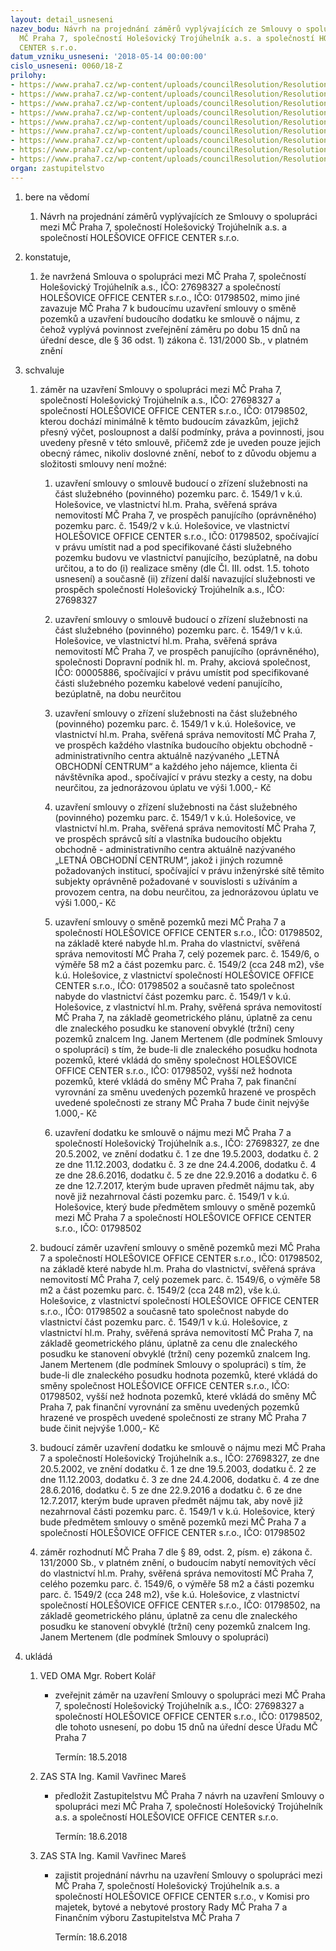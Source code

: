 ```yaml
---
layout: detail_usneseni
nazev_bodu: Návrh na projednání záměrů vyplývajících ze Smlouvy o spolupráci mezi
  MČ Praha 7, společností Holešovický Trojúhelník a.s. a společností HOLEŠOVICE OFFICE
  CENTER s.r.o.
datum_vzniku_usneseni: '2018-05-14 00:00:00'
cislo_usneseni: 0060/18-Z
prilohy:
- https://www.praha7.cz/wp-content/uploads/councilResolution/Resolutions/29868/export/01_HT_HOC_zamer~354937.docx
- https://www.praha7.cz/wp-content/uploads/councilResolution/Resolutions/29868/export/02_HT_HOC_zamer~354936.docx
- https://www.praha7.cz/wp-content/uploads/councilResolution/Resolutions/29868/export/03_HT_HOC_zamer~354935.pdf
- https://www.praha7.cz/wp-content/uploads/councilResolution/Resolutions/29868/export/04_HT_HOC_zamer~354934.pdf
- https://www.praha7.cz/wp-content/uploads/councilResolution/Resolutions/29868/export/05_HT_HOC_zamer~354933.pdf
- https://www.praha7.cz/wp-content/uploads/councilResolution/Resolutions/29868/export/06_HT_HOC_zamer~354932.pdf
- https://www.praha7.cz/wp-content/uploads/councilResolution/Resolutions/29868/export/07_HT_HOC_zamer~354931.pdf
- https://www.praha7.cz/wp-content/uploads/councilResolution/Resolutions/29868/export/08_HT_HOC_zamer~354930.pdf
- https://www.praha7.cz/wp-content/uploads/councilResolution/Resolutions/29868/export/export~356247.pdf
organ: zastupitelstvo
---
```

<ol id="urzList" class="urzList_view"><li class="urzClass1" id=""><span name="1">bere na vědomí</span><ol class="urzOlClass decimal "><li class="urzClass2" id="" style="text-align: left;"><span><p>Návrh na projednání záměrů vyplývajících ze Smlouvy o spolupráci mezi MČ Praha 7, společností Holešovický Trojúhelník a.s. a společností HOLEŠOVICE OFFICE CENTER s.r.o.</p></span></li></ol></li><li class="urzClass1" id=""><span name="50">konstatuje,</span><ol class="urzOlClass decimal " id=""><li class="urzClass2" id="" style="text-align: left;"><span><p>že navržená Smlouva o spolupráci mezi MČ Praha 7, společností Holešovický Trojúhelník a.s., IČO:&nbsp;27698327 a společností HOLEŠOVICE OFFICE CENTER s.r.o., IČO: 01798502, mimo jiné zavazuje MČ Praha 7 k budoucímu uzavření smlouvy o směně pozemků a uzavření budoucího dodatku ke smlouvě o nájmu, z čehož vyplývá povinnost zveřejnění záměru po dobu 15 dnů na úřední desce, dle § 36 odst. 1) zákona č. 131/2000 Sb., v platném znění</p></span></li></ol></li><li class="urzClass1" id=""><span name="24">schvaluje</span><ol class="urzOlClass decimal " id=""><li class="urzClass2" id="" style="text-align: left;"><span><p>záměr na uzavření Smlouvy o spolupráci mezi MČ Praha 7, společností Holešovický Trojúhelník a.s., IČO: 27698327 a společností HOLEŠOVICE OFFICE CENTER s.r.o., IČO: 01798502, kterou dochází minimálně k těmto budoucím závazkům, jejichž přesný výčet, posloupnost a další podmínky, práva a povinnosti, jsou uvedeny přesně v této smlouvě, přičemž zde je uveden pouze jejich obecný rámec, nikoliv doslovné znění, neboť to z důvodu objemu a složitosti smlouvy není možné:</p></span><ol class="urzUlClass"><li class="urzClass3" id="" style="text-align: left;"><span><p>uzavření smlouvy o smlouvě budoucí o zřízení služebnosti na část služebného (povinného) pozemku parc. č. 1549/1 v k.ú. Holešovice, ve vlastnictví hl.m. Praha, svěřená správa nemovitostí MČ Praha 7, ve prospěch panujícího (oprávněného) pozemku parc. č. 1549/2 v k.ú. Holešovice, ve vlastnictví HOLEŠOVICE OFFICE CENTER s.r.o., IČO: 01798502, spočívající v právu umístit nad a pod specifikované části služebného pozemku budovu ve vlastnictví panujícího, bezúplatně, na dobu určitou, a to do (i) realizace směny (dle Čl. III. odst. 1.5. tohoto usnesení) a současně (ii) zřízení další navazující služebnosti ve prospěch společností Holešovický Trojúhelník a.s., IČO: 27698327<br></p></span></li><li class="urzClass3" id="" style="text-align: left;"><span><p>uzavření smlouvy o smlouvě budoucí o zřízení služebnosti na část služebného (povinného) pozemku parc. č. 1549/1 v k.ú. Holešovice, ve vlastnictví hl.m. Praha, svěřená správa nemovitostí MČ Praha 7, ve prospěch panujícího (oprávněného), společnosti&nbsp;Dopravní podnik hl. m. Prahy, akciová společnost, IČO:&nbsp;00005886, spočívající v právu umístit pod specifikované části služebného pozemku kabelové vedení panujícího, bezúplatně, na dobu neurčitou</p></span></li><li class="urzClass3" id="" style="text-align: left;"><span><p>uzavření smlouvy o zřízení služebnosti na část služebného (povinného) pozemku parc. č. 1549/1 v k.ú. Holešovice, ve vlastnictví hl.m. Praha, svěřená správa nemovitostí MČ Praha 7, ve prospěch každého vlastníka budoucího objektu obchodně - administrativního centra aktuálně nazývaného „LETNÁ OBCHODNÍ CENTRUM“ a každého jeho nájemce, klienta či návštěvníka apod., spočívající v právu stezky a cesty, na dobu neurčitou, za jednorázovou úplatu ve výši 1.000,- Kč <br></p></span></li><li class="urzClass3" id="" style="text-align: left;"><span><p>uzavření smlouvy o zřízení služebnosti na část služebného (povinného) pozemku parc. č. 1549/1 v k.ú. Holešovice, ve vlastnictví hl.m. Praha, svěřená správa nemovitostí MČ Praha 7, ve prospěch správců sítí a vlastníka budoucího objektu obchodně - administrativního centra aktuálně nazývaného „LETNÁ OBCHODNÍ CENTRUM“, jakož i jiných rozumně požadovaných institucí, spočívající v právu inženýrské sítě těmito subjekty oprávněně požadované v souvislosti s užíváním a provozem centra, na dobu neurčitou, za jednorázovou úplatu ve výši 1.000,- Kč <br></p></span></li><li class="urzClass3" id="" style="text-align: left;"><span><p>uzavření smlouvy o směně pozemků mezi MČ Praha 7 a společností HOLEŠOVICE OFFICE CENTER s.r.o., IČO: 01798502, na základě které nabyde hl.m. Praha do vlastnictví, svěřená správa nemovitostí MČ Praha 7, celý pozemek parc. č. 1549/6, o výměře 58 m2 a část pozemku parc. č. 1549/2 (cca 248 m2), vše k.ú. Holešovice, z vlastnictví společností HOLEŠOVICE OFFICE CENTER s.r.o., IČO: 01798502 a současně tato společnost nabyde do vlastnictví část pozemku parc. č. 1549/1 v k.ú. Holešovice, z vlastnictví hl.m. Prahy, svěřená správa nemovitostí MČ Praha 7, na základě geometrického plánu, úplatně za cenu dle znaleckého posudku ke stanovení obvyklé (tržní) ceny pozemků znalcem Ing. Janem Mertenem (dle podmínek Smlouvy o spolupráci) s tím, že bude-li dle znaleckého posudku hodnota pozemků, které vkládá do směny společnost HOLEŠOVICE OFFICE CENTER s.r.o., IČO: 01798502, vyšší než hodnota pozemků, které vkládá do směny MČ Praha 7, pak finanční vyrovnání za směnu uvedených pozemků hrazené ve prospěch uvedené společnosti ze strany MČ Praha 7 bude činit nejvýše 1.000,- Kč<br></p></span></li><li class="urzClass3" id="" style="text-align: left;"><span><p>uzavření dodatku ke smlouvě o nájmu mezi MČ Praha 7 a společností Holešovický Trojúhelník a.s., IČO: 27698327, ze dne 20.5.2002, ve znění dodatku č. 1 ze dne 19.5.2003, dodatku č. 2 ze dne 11.12.2003, dodatku č. 3 ze dne 24.4.2006, dodatku č. 4 ze dne 28.6.2016, dodatku č. 5 ze dne 22.9.2016 a dodatku č. 6 ze dne 12.7.2017, kterým bude upraven předmět nájmu tak, aby nově již nezahrnoval části pozemku parc. č. 1549/1 v k.ú. Holešovice, který bude předmětem smlouvy o směně pozemků mezi MČ Praha 7 a společností HOLEŠOVICE OFFICE CENTER s.r.o., IČO: 01798502<br></p></span></li></ol></li><li class="urzClass2" id="" style="text-align: left;"><span><p>budoucí záměr uzavření smlouvy o směně pozemků mezi MČ Praha 7 a společností HOLEŠOVICE OFFICE CENTER s.r.o., IČO: 01798502, na základě které nabyde hl.m. Praha do vlastnictví, svěřená správa nemovitostí MČ Praha 7, celý pozemek parc. č. 1549/6, o výměře 58 m2 a část pozemku parc. č. 1549/2 (cca 248 m2), vše k.ú. Holešovice, z vlastnictví společností HOLEŠOVICE OFFICE CENTER s.r.o., IČO: 01798502 a současně tato společnost nabyde do vlastnictví část pozemku parc. č. 1549/1 v k.ú. Holešovice, z vlastnictví hl.m. Prahy, svěřená správa nemovitostí MČ Praha 7, na základě geometrického plánu, úplatně za cenu dle znaleckého posudku ke stanovení obvyklé (tržní) ceny pozemků znalcem Ing. Janem Mertenem (dle podmínek Smlouvy o spolupráci) s tím, že bude-li dle znaleckého posudku hodnota pozemků, které vkládá do směny společnost HOLEŠOVICE OFFICE CENTER s.r.o., IČO: 01798502, vyšší než hodnota pozemků, které vkládá do směny MČ Praha 7, pak finanční vyrovnání za směnu uvedených pozemků hrazené ve prospěch uvedené společnosti ze strany MČ Praha 7 bude činit nejvýše 1.000,- Kč</p></span></li><li class="urzClass2" id="" style="text-align: left;"><span><p>budoucí záměr uzavření dodatku ke smlouvě o nájmu mezi MČ Praha 7 a společností Holešovický Trojúhelník a.s., IČO: 27698327, ze dne 20.5.2002, ve znění dodatku č. 1 ze dne 19.5.2003, dodatku č. 2 ze dne 11.12.2003, dodatku č. 3 ze dne 24.4.2006, dodatku č. 4 ze dne 28.6.2016, dodatku č. 5 ze dne 22.9.2016 a dodatku č. 6 ze dne 12.7.2017, kterým bude upraven předmět nájmu tak, aby nově již nezahrnoval části pozemku parc. č. 1549/1 v k.ú. Holešovice, který bude předmětem smlouvy o směně pozemků mezi MČ Praha 7 a společností HOLEŠOVICE OFFICE CENTER s.r.o., IČO: 01798502</p></span></li><li class="urzClass2" id="" style="text-align: left;"><span><p>záměr rozhodnutí MČ Praha 7 dle § 89, odst. 2, písm. e) zákona č. 131/2000 Sb., v platném znění, o budoucím nabytí nemovitých věcí do vlastnictví hl.m. Prahy, svěřená správa nemovitostí MČ Praha 7, celého pozemku parc. č. 1549/6, o výměře 58 m2 a části pozemku parc. č. 1549/2 (cca 248 m2), vše k.ú. Holešovice, z vlastnictví společností HOLEŠOVICE OFFICE CENTER s.r.o., IČO: 01798502, na základě geometrického plánu, úplatně za cenu dle znaleckého posudku ke stanovení obvyklé (tržní) ceny pozemků znalcem Ing. Janem Mertenem (dle podmínek Smlouvy o spolupráci)<br></p></span></li></ol></li><li class="urzClass1" id="urzUkoly"><span name="1">ukládá</span><ol class="urzOlClass"><li class="urzClass2"><span><p>VED OMA Mgr. Robert Kolář</p></span><ul class="urzUlClass"><li class="urzClass3"><span><p>zveřejnit záměr na uzavření Smlouvy o spolupráci mezi MČ Praha 7, společností Holešovický Trojúhelník a.s., IČO: 27698327 a společností HOLEŠOVICE OFFICE CENTER s.r.o., IČO: 01798502, dle tohoto usnesení, po dobu 15 dnů na úřední desce Úřadu MČ Praha 7</p></span><span class="urzUkolTermin">  Termín:&nbsp;18.5.2018</span></li></ul></li><li class="urzClass2"><span><p>ZAS STA Ing. Kamil Vavřinec Mareš</p></span><ul class="urzUlClass"><li class="urzClass3"><span><p>předložit Zastupitelstvu MČ Praha 7 návrh na uzavření Smlouvy o spolupráci mezi MČ Praha 7, společností Holešovický Trojúhelník a.s. a společností HOLEŠOVICE OFFICE CENTER s.r.o.</p></span><span class="urzUkolTermin">  Termín:&nbsp;18.6.2018</span></li></ul></li><li class="urzClass2"><span><p>ZAS STA Ing. Kamil Vavřinec Mareš</p></span><ul class="urzUlClass"><li class="urzClass3"><span><p>zajistit projednání návrhu na uzavření Smlouvy o spolupráci mezi MČ Praha 7, společností Holešovický Trojúhelník a.s. a společností HOLEŠOVICE OFFICE CENTER s.r.o., v Komisi pro majetek, bytové a nebytové prostory Rady MČ Praha 7 a Finančním výboru Zastupitelstva MČ Praha 7</p></span><span class="urzUkolTermin">  Termín:&nbsp;18.6.2018</span></li></ul></li></ol></li></ol>